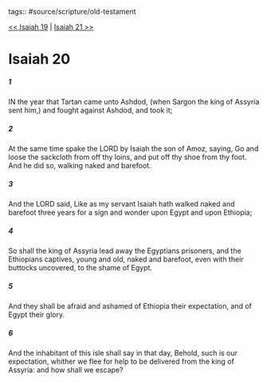 tags:: #source/scripture/old-testament

[<< Isaiah 19](old-testament/23_Isaiah/Isaiah_19.md) | [Isaiah 21 >>](old-testament/23_Isaiah/Isaiah_21.md)

# Isaiah 20

##### 1

IN the year that Tartan came unto Ashdod, (when Sargon the king of Assyria sent him,) and fought against Ashdod, and took it;

##### 2

At the same time spake the LORD by Isaiah the son of Amoz, saying, Go and loose the sackcloth from off thy loins, and put off thy shoe from thy foot. And he did so, walking naked and barefoot.

##### 3

And the LORD said, Like as my servant Isaiah hath walked naked and barefoot three years for a sign and wonder upon Egypt and upon Ethiopia;

##### 4

So shall the king of Assyria lead away the Egyptians prisoners, and the Ethiopians captives, young and old, naked and barefoot, even with their buttocks uncovered, to the shame of Egypt.

##### 5

And they shall be afraid and ashamed of Ethiopia their expectation, and of Egypt their glory.

##### 6

And the inhabitant of this isle shall say in that day, Behold, such is our expectation, whither we flee for help to be delivered from the king of Assyria: and how shall we escape?
